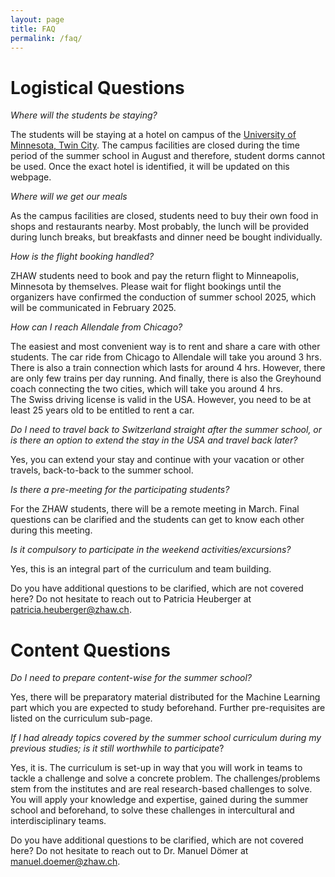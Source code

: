 ```yaml
---
layout: page
title: FAQ
permalink: /faq/
---
```



# Logistical Questions
*Where will the students be staying?*

The students will be staying at a hotel on campus of the [University of Minnesota, Twin City](https://twin-cities.umn.edu/about-us). The campus facilities are closed during the time period of the summer school in August and therefore, student dorms cannot be used. Once the exact hotel is identified, it will be updated on this webpage.

*Where will we get our meals*

As the campus facilities are closed, students need to buy their own food in shops and restaurants nearby. Most probably, the lunch will be provided during lunch breaks, but breakfasts and dinner need be bought individually.

*How is the flight booking handled?*

ZHAW students need to book and pay the return flight to Minneapolis, Minnesota by themselves. Please wait for flight bookings until the organizers have confirmed the conduction of summer school 2025, which will be communicated in February 2025.

*How can I reach Allendale from Chicago?*

The easiest and most convenient way is to rent and share a care with other students. The car ride from Chicago to Allendale will take you around 3 hrs. There is also a train connection which lasts for around 4 hrs. However, there are only few trains per day running. And finally, there is also the  Greyhound coach connecting the two cities, which will take you around 4 hrs.  
The Swiss driving license is valid in the USA. However, you need to be at least 25 years old to be entitled to rent a car.

*Do I need to travel back to Switzerland straight after the summer school, or is there an option to extend the stay in the USA and travel back later?*

Yes, you can extend your stay and continue with your vacation or other travels, back-to-back to the summer school.

*Is there a pre-meeting for the participating students?*

For the ZHAW students, there will be a remote meeting in March. Final questions can be clarified and the students can get to know each other during this meeting.

*Is it compulsory to participate in the weekend activities/excursions?*

Yes, this is an integral part of the curriculum and team building.

Do you have additional questions to be clarified, which are not covered here? Do not hesitate to reach out to Patricia Heuberger at [patricia.heuberger@zhaw.ch](patricia.heuberger@zhaw.ch).

# Content Questions

*Do I need to prepare content-wise for the summer school?*

Yes, there will be preparatory material distributed for the Machine Learning part which you are expected to study beforehand. Further pre-requisites are listed on the curriculum sub-page.

*If I had already topics covered by the summer school curriculum during my previous studies; is it still worthwhile to participate*?

Yes, it is. The curriculum is set-up in way that you will work in teams to tackle a challenge and solve a concrete problem. The challenges/problems stem from the institutes and are real research-based challenges to solve. You will apply your knowledge and expertise, gained during the summer school and beforehand, to solve these challenges in intercultural and interdisciplinary teams.

Do you have additional questions to be clarified, which are not covered here? Do not hesitate to reach out to Dr. Manuel Dömer at [manuel.doemer@zhaw.ch](manuel.doemer@zhaw.ch).

